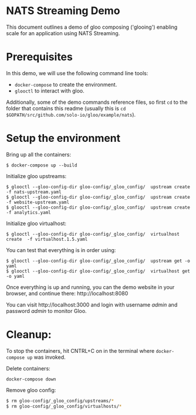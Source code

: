 NATS Streaming Demo
====================

This document outlines a demo of gloo composing ('glooing') enabling scale for an application using NATS Streaming.

# Prerequisites
In this demo, we will use the following command line tools:
- `docker-compose` to create the environment.
- `glooctl` to interact with gloo.

Additionally, some of the demo commands reference files, so first `cd` to the folder that contains 
this readme (usually this is `cd $GOPATH/src/github.com/solo-io/gloo/example/nats`).

# Setup the environment

Bring up all the containers:
```
$ docker-compose up --build
```

Initialize gloo upstreams:
```
$ glooctl --gloo-config-dir gloo-config/_gloo_config/  upstream create  -f nats-upstream.yaml
$ glooctl --gloo-config-dir gloo-config/_gloo_config/  upstream create  -f website-upstream.yaml
$ glooctl --gloo-config-dir gloo-config/_gloo_config/  upstream create  -f analytics.yaml
```

Initialize gloo virtualhost:
```
$ glooctl --gloo-config-dir gloo-config/_gloo_config/  virtualhost create  -f virtualhost.1.5.yaml
```

You can test that everything is in order using:
```
$ glooctl --gloo-config-dir gloo-config/_gloo_config/  upstream get -o yaml
$ glooctl --gloo-config-dir gloo-config/_gloo_config/  virtualhost get -o yaml
```

Once everything is up and running, you can the demo website in your browser, and continue there: http://localhost:8080

You can visit http://localhost:3000 and login with username *admin* and password *admin* to monitor Gloo.

# Cleanup:

To stop the containers, hit CNTRL+C on in the terminal where `docker-compose up` was invoked.

Delete containers:
```
docker-compose down
```

Remove gloo config:

```bash
$ rm gloo-config/_gloo_config/upstreams/*
$ rm gloo-config/_gloo_config/virtualhosts/*
```
